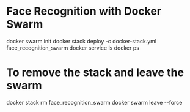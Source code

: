 # Face Recognition with Docker Swarm
docker swarm init
docker stack deploy -c docker-stack.yml face_recognition_swarm
docker service ls
docker ps

# To remove the stack and leave the swarm
docker stack rm face_recognition_swarm
docker swarm leave --force
